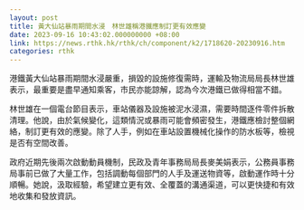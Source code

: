 ```yaml
---
layout: post
title: 黃大仙站暴雨期間水浸　林世雄稱港鐵應制訂更有效應變
date: 2023-09-16 10:43:02.000000000 +08:00
link: https://news.rthk.hk/rthk/ch/component/k2/1718620-20230916.htm
categories: rthk
---
```


港鐵黃大仙站暴雨期間水浸嚴重，損毀的設施修復需時，運輸及物流局局長林世雄表示，最重要是盡早通知乘客，市民亦能諒解，認為今次港鐵已做得相當不錯。

林世雄在一個電台節目表示，車站儀器及設施被泥水浸濕，需要時間逐件零件拆散清理。他說，由於氣候變化，這類情況或暴雨可能會頻密發生，港鐵應檢討整個網絡，制訂更有效的應變。除了人手，例如在車站設置機械化操作的防水板等，檢視是否有空間改善。

政府近期先後兩次啟動動員機制，民政及青年事務局局長麥美娟表示，公務員事務局事前已做了大量工作，包括調動每個部門的人手及運送物資等，啟動運作時十分順暢。她說，汲取經驗，希望建立更有效、全覆蓋的溝通渠道，可以更快捷和有效地收集和發放資訊。
